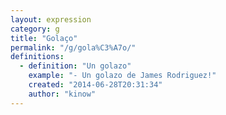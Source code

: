 ```yaml
---
layout: expression
category: g
title: "Golaço"
permalink: "/g/gola%C3%A7o/"
definitions:
  - definition: "Un golazo"
    example: "- Un golazo de James Rodriguez!"
    created: "2014-06-28T20:31:34"
    author: "kinow"
---
```


